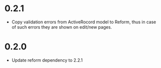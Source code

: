 # 0.2.1

* Copy validation errors from ActiveRocord model to Reform, thus in case of such errors they are shown on edit/new pages.

# 0.2.0

* Update reform dependency to 2.2.1
